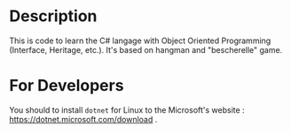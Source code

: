 # Description

This is code to learn the C# langage with Object Oriented Programming (Interface, Heritage, etc.). It's based on hangman and "bescherelle" game.

# For Developers

You should to install `dotnet` for Linux to the Microsoft's website : https://dotnet.microsoft.com/download .


